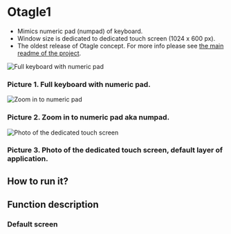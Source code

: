 # Otagle1 

- Mimics numeric pad (numpad) of keyboard. 
- Window size is dedicated to dedicated touch screen (1024 x 600 px).
- The oldest release of Otagle concept. For more info please see [the main readme of the project](https://github.com/mslonik/Otagle/README.md).

![Full keyboard with numeric pad](/pictures/IMG_5525_FullKeyboard_zm.jpg)
### Picture 1. Full keyboard with numeric pad.

![Zoom in to numeric pad](/pictures/IMG_5524_NumPad_zm.jpg)
### Picture 2. Zoom in to numeric pad aka numpad.

![Photo of the dedicated touch screen](/pictures/IMG_5523_DefaultScreen_zm.jpg)
### Picture 3. Photo of the dedicated touch screen, default layer of application.

## How to run it?


## Function description

### Default screen

